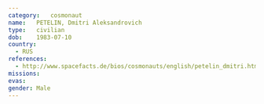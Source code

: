 ```yaml
---
category:	cosmonaut
name:	PETELIN, Dmitri Aleksandrovich
type:	civilian
dob:	1983-07-10
country:
  - RUS
references:
  - http://www.spacefacts.de/bios/cosmonauts/english/petelin_dmitri.htm
missions:
evas:
gender:	Male
---
```

